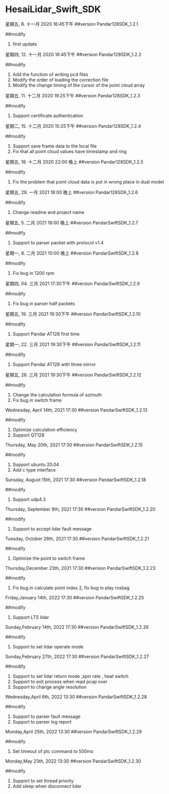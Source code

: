 # HesaiLidar_Swift_SDK

星期五, 6. 十一月 2020 16:45下午 
##version
Pandar128SDK_1.2.1 

##modify
1. first update

星期四, 12. 十一月 2020 16:45下午 
##version
Pandar128SDK_1.2.2 

##modify
1. Add the function of writing pcd files
2. Modify the order of loading the correction file
3. Modify the change timing of the cursor of the point cloud array

星期五, 11. 十二月 2020 19:25下午 
##version
Pandar128SDK_1.2.3 

##modify
1. Support certificate authentication

星期二, 15. 十二月 2020 15:25下午 
##version
Pandar128SDK_1.2.4 

##modify
1. Support save frame data to the local file
2. Fix that all point cloud values have timestamp and ring


星期五, 18. 十二月 2020 22:00 晚上
##version
Pandar128SDK_1.2.5

##modify
1. Fix the problem that point cloud data is put in wrong place in dual model

星期五, 29. 一月 2021 18:00 晚上
##version
Pandar128SDK_1.2.6

##modify
1. Change readme and project name

星期五, 5. 二月 2021 18:00 晚上
##version
PandarSwiftSDK_1.2.7

##modify
1. Support to parser packet with protocol v1.4


星期一, 8. 二月 2021 10:00 晚上
##version
PandarSwiftSDK_1.2.8

##modify
1. Fix bug in 1200 rpm

星期四, 04. 三月 2021 17:30下午 
##version
PandarSwiftSDK_1.2.9

##modify
1. Fix bug in parser half packets

星期五, 19. 三月 2021 19:30下午 
##version
PandarSwiftSDK_1.2.10

##modify
1. Support Pandar AT128 first time

星期一, 22. 三月 2021 19:30下午 
##version
PandarSwiftSDK_1.2.11

##modify
1. Support Pandar AT128 with three mirror

星期五, 26. 三月 2021 19:30下午 
##version
PandarSwiftSDK_1.2.12

##modify
1. Change the calculation formula of azimuth
2. Fix bug in switch frame

Wednesday, April 14th, 2021 17:30
##version
PandarSwiftSDK_1.2.13

##modify
1. Optimize calculation efficiency
2. Support QT128

Thursday, May 20th, 2021 17:30
##version
PandarSwiftSDK_1.2.15

##modify
1. Support ubuntu 20.04
2. Add c type interface

Sunsday, August 15th, 2021 17:30
##version
PandarSwiftSDK_1.2.18

##modify
1. Support udp4.3


Thursday, September 9th, 2021 17:30
##version
PandarSwiftSDK_1.2.20

##modify
1. Support to accept lidar fault message

Tuesday, October 26th, 2021 17:30
##version
PandarSwiftSDK_1.2.21

##modify
1. Optimize the point to switch frame

Thursday,December 23th, 2021 17:30
##version
PandarSwiftSDK_1.2.23

##modify
1. Fix bug in calculate point index
2, fix bug in play rosbag

Friday,January 14th, 2022 17:30
##version
PandarSwiftSDK_1.2.25

##modify
1. Support LTS lidar 

Sunday,February 14th, 2022 17:30
##version
PandarSwiftSDK_1.2.26

##modify
1. Support to set lidar operate mode

Sunday,February 27th, 2022 17:30
##version
PandarSwiftSDK_1.2.27

##modify
1. Support to set lidar return mode ,spin rate , heat switch
2. Support to exit process when read pcap over
3. Support to change angle resolution

Wednesday,April 6th, 2022 13:30
##version
PandarSwiftSDK_1.2.28

##modify
1. Support to parser fault message 
2. Support to parser log report

Monday,April 25th, 2022 13:30
##version
PandarSwiftSDK_1.2.29

##modify
1. Set timeout of ptc command to 500ms
 
Monday,May 23th, 2022 13:30
##version
PandarSwiftSDK_1.2.30

##modify
1. Support to set thread priority
2. Add sleep when disconnect lidar